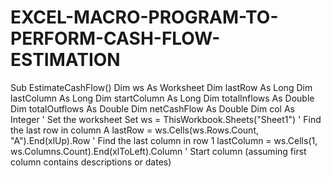 # EXCEL-MACRO-PROGRAM-TO-PERFORM-CASH-FLOW-ESTIMATION
Sub EstimateCashFlow()
Dim ws As Worksheet
Dim lastRow As Long
Dim lastColumn As Long
Dim startColumn As Long
Dim totalInflows As Double
Dim totalOutflows As Double
Dim netCashFlow As Double
Dim col As Integer
' Set the worksheet
Set ws = ThisWorkbook.Sheets("Sheet1")
' Find the last row in column A
lastRow = ws.Cells(ws.Rows.Count, "A").End(xlUp).Row
' Find the last column in row 1
lastColumn = ws.Cells(1, ws.Columns.Count).End(xlToLeft).Column
' Start column (assuming first column contains descriptions or dates)
